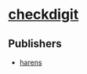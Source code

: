 # [checkdigit](https://pypi.org/project/checkdigit)



## Publishers
- [harens](https://pypi.org/user/harens)

